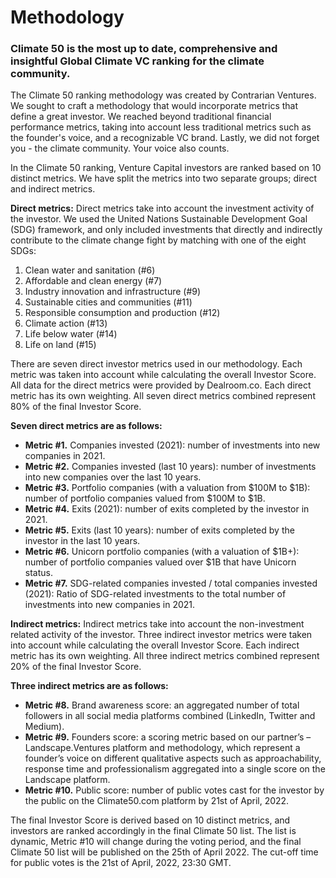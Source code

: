 # Methodology
### Climate 50 is the most up to date, comprehensive and insightful Global Climate VC ranking for the climate community. 
The Climate 50 ranking methodology was created by Contrarian Ventures. We sought to craft a methodology that would incorporate metrics that define a great investor. We reached beyond traditional financial performance metrics, taking into account less traditional metrics such as the founder's voice, and a recognizable VC brand. Lastly, we did not forget you - the climate community. Your voice also counts.

In the Climate 50 ranking, Venture Capital investors are ranked based on 10 distinct metrics. We have split the metrics into two separate groups; direct and indirect metrics.

**Direct metrics:**
Direct metrics take into account the investment activity of the investor. We used the United Nations Sustainable Development Goal (SDG) framework, and only included investments that directly and indirectly contribute to the climate change fight by matching with one of the eight SDGs:

1. Clean water and sanitation (#6)
2. Affordable and clean energy (#7)
3. Industry innovation and infrastructure (#9)
4. Sustainable cities and communities (#11)
5. Responsible consumption and production (#12)
6. Climate action (#13)
7. Life below water (#14)
8. Life on land (#15)

There are seven direct investor metrics used in our methodology. Each metric was taken into account while calculating the overall Investor Score. All data for the direct metrics were provided by Dealroom.co. Each direct metric has its own weighting. All seven direct metrics combined represent 80% of the final Investor Score.

**Seven direct metrics are as follows:**
- **Metric #1.** Companies invested (2021): number of investments into new companies in 2021.
- **Metric #2.** Companies invested (last 10 years): number of investments into new companies over the last 10 years.
- **Metric #3.** Portfolio companies (with a valuation from $100M to $1B): number of portfolio companies valued from $100M to $1B.
- **Metric #4.** Exits (2021): number of exits completed by the investor in 2021.
- **Metric #5.** Exits (last 10 years): number of exits completed by the investor in the last 10 years.
- **Metric #6.** Unicorn portfolio companies (with a valuation of $1B+): number of portfolio companies valued over $1B that have Unicorn status.
- **Metric #7.** SDG-related companies invested / total companies invested (2021): Ratio of SDG-related investments to the total number of investments into new companies in 2021.

**Indirect metrics:**
Indirect metrics take into account the non-investment related activity of the investor. Three indirect investor metrics were taken into account while calculating the overall Investor Score. Each indirect metric has its own weighting. All three indirect metrics combined represent 20% of the final Investor Score.

**Three indirect metrics are as follows:**
- **Metric #8.** Brand awareness score: an aggregated number of total followers in all social media platforms combined (LinkedIn, Twitter and Medium).
- **Metric #9.** Founders score: a scoring metric based on our partner’s – Landscape.Ventures platform and methodology, which represent a founder’s voice on different qualitative aspects such as approachability, response time and professionalism aggregated into a single score on the Landscape platform.
- **Metric #10.** Public score: number of public votes cast for the investor by the public on the Climate50.com platform by 21st of April, 2022.

The final Investor Score is derived based on 10 distinct metrics, and investors are ranked accordingly in the final Climate 50 list. The list is dynamic, Metric #10 will change during the voting period, and the final Climate 50 list will be published on the 25th of April 2022. The cut-off time for public votes is the 21st of April, 2022, 23:30 GMT.
